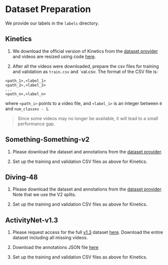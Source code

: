 # Dataset Preparation

We provide our labels in the `labels` directory.

## Kinetics

1. We download the official version of Kinetics from the [dataset provider](https://github.com/cvdfoundation/kinetics-dataset) and videos are resized using code [here](https://github.com/open-mmlab/mmaction2/tree/master/tools/data/kinetics).

2. After all the videos were downloaded, prepare the csv files for training and validation as `train.csv` and `val.csv. The format of the CSV file is:

```
<path_1>,<label_1>
<path_2>,<label_2>
...
<path_n>,<label_n>
```
where `<path_i>` points to a video file, and `<label_i>` is an integer between `0` and `num_classes - 1`.

> Since some videos may no longer be available, it will lead to a small performance gap.


## Something-Something-v2
1. Please download the dataset and annotations from the [dataset provider](https://developer.qualcomm.com/software/ai-datasets/something-something).

2. Set up the training and validation CSV files as above for Kinetics.

## Diving-48

1. Please download the dataset and annotations from the [dataset provider](http://www.svcl.ucsd.edu/projects/resound/dataset.html). Note that we use the V2 splits.

2. Set up the training and validation CSV files as above for Kinetics.

## ActivityNet-v1.3

1. Please request access for the full [v1.3](http://activity-net.org/download.html) dataset [here](https://docs.google.com/forms/d/e/1FAIpQLSeKaFq9ZfcmZ7W0B0PbEhfbTHY41GeEgwsa7WobJgGUhn4DTQ/viewform). Download the entire dataset including all missing videos.

2. Download the annotations JSON file [here](http://ec2-52-25-205-214.us-west-2.compute.amazonaws.com/files/activity_net.v1-3.min.json)

3. Set up the training and validation CSV files as above for Kinetics.
